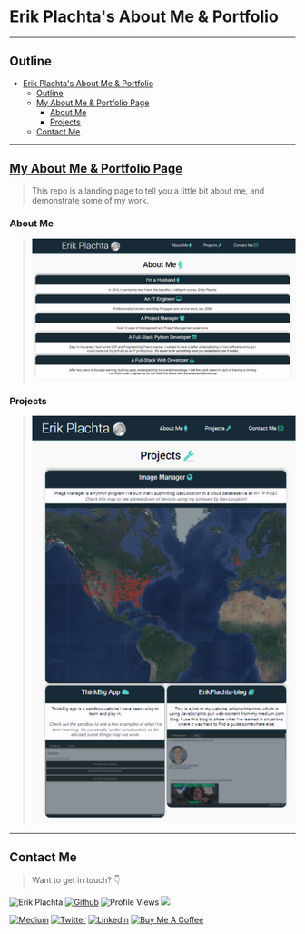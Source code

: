 # Erik Plachta's About Me & Portfolio

---

## Outline

- [Erik Plachta's About Me & Portfolio](#erik-plachtas-about-me--portfolio)
  - [Outline](#outline)
  - [My About Me & Portfolio Page](#my-about-me--portfolio-page)
    - [About Me](#about-me)
    - [Projects](#projects)
  - [Contact Me](#contact-me)
---

## [My About Me & Portfolio Page](https://erikplachta.github.io/About-Me_Portfolio/)

> This repo is a landing page to tell you a little bit about me, and demonstrate some of my work.

### About Me

> ![About Me](./assets/images/about-me.png)

### Projects

> ![Projects](./assets/images/projects.png)

---

## Contact Me

> Want to get in touch? 👇

![Erik Plachta](https://s.gravatar.com/avatar/cde2e5381aa5e6d8d0220c46edee8f88?s=30) 
[![Github](https://img.shields.io/badge/-@erikplachta-000?style=flat&logo=Github&logoColor=white)](https://github.com/ErikPlachta)
![Profile Views](https://gpvc.arturio.dev/erikplachta) <img src="https://img.shields.io/github/followers/erikplachta?label=Follow Me" style=" float:left, margin-right:10px" /> 

[![Medium](https://img.shields.io/badge/-blog.erikplachta.com-000000?style=flat&labelColor=000000&logo=Medium&link=http://blog.erikplachta.com/)](http://blog.erikplachta.com/)
[![Twitter](https://img.shields.io/badge/-@erikplachta-1ca0f1?style=flat&labelColor=1ca0f1&logo=twitter&logoColor=white&link=https://twitter.com/erikplachta)](https://twitter.com/erikplachta)
[![Linkedin](https://img.shields.io/badge/-@erikplachta-blue?style=flat&logo=Linkedin&logoColor=white&link=https://linkedin.com/in/erikplachta/)](https://www.linkedin.com/in/erikplachta/)
[![Buy Me A Coffee](https://img.shields.io/badge/-Buy%20Me%20A%20Coffee-FF813F?style=flat&logo=buy-me-a-coffee&logoColor=ffffff&link=https://www.buymeacoffee.com/erikplachta)](https://www.buymeacoffee.com/erikplachta)